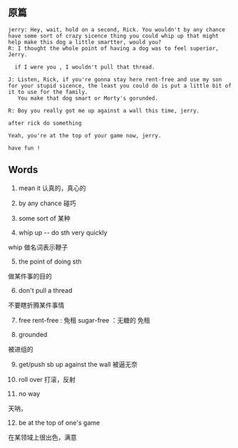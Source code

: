 ## 原篇

```text
jerry: Hey, wait, hold on a second, Rick. You wouldn't by any chance have some sort of crazy sicence thing you could whip up that might help make this dog a little smartter, would you?
R: I thought the whole point of having a dog was to feel superior, Jerry.

  if I were you , I wouldn't pull that thread.

J: Listen, Rick, if you're gonna stay here rent-free and use my son for your stupid sicence, the least you could do is put a little bit of it to use for the family.
   You make that dog smart or Morty's gorunded.

R: Boy you really got me up against a wall this time, jerry. 

after rick do something

Yeah, you're at the top of your game now, jerry.

have fun !
```


## Words

1. mean it
认真的，真心的

2. by any chance 
碰巧

3. some sort of 
某种

4. whip up
-- do sth very quickly

whip 做名词表示鞭子

5. the point of doing sth

做某件事的目的

6. don't pull a thread 

不要瞎折腾某件事情

7. free
rent-free : 免租
sugar-free ：无糖的
免租

8.  grounded

被进组的

9. get/push sb up against the wall 
被逼无奈

10. roll over 
打滚，反射

11. no way

天呐，

12. be at the top of one's game

在某领域上很出色，满意
